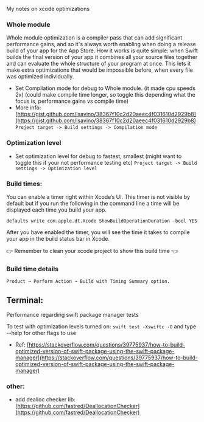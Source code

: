 My notes on xcode optimizations<!--more-->

### Whole module
Whole module optimization is a compiler pass that can add significant performance gains, and so it's always worth enabling when doing a release build of your app for the App Store. How it works is quite simple: when Swift builds the final version of your app it combines all your source files together and can evaluate the whole structure of your program at once. This lets it make extra optimizations that would be impossible before, when every file was optimized individually.
- Set Compilation mode for debug to Whole module. (it made cpu speeds 2x) (could make compile time longer, so toggle this depending what the focus is, performance gains vs compile time)  
- More info: [https://gist.github.com/lsavino/38367f10c2d20aeec4f031610d2929b8](https://gist.github.com/lsavino/38367f10c2d20aeec4f031610d2929b8)
`Project target -> Build settings -> Compilation mode`

### Optimization level
- Set optimization level for debug to fastest, smallest (might want to toggle this if your not performance testing etc)
`Project target -> Build settings -> Optimization level`

### Build times:
You can enable a timer right within Xcode’s UI. This timer is not visible by default but if you run the following in the command line a time will be displayed each time you build your app.

`defaults write com.apple.dt.Xcode ShowBuildOperationDuration -bool YES`

After you have enabled the timer, you will see the time it takes to compile your app in the build status bar in Xcode.

👉 Remember to clean your xcode project to show this build time 👈

### Build time details
`Product → Perform Action → Build with Timing Summary option.`

## Terminal:
Performance regarding swift package manager tests

To test with optimization levels turned on: `swift test -Xswiftc -O` and type --help for other flags to use
- Ref: [https://stackoverflow.com/questions/39775937/how-to-build-optimized-version-of-swift-package-using-the-swift-package-manager](https://stackoverflow.com/questions/39775937/how-to-build-optimized-version-of-swift-package-using-the-swift-package-manager)


### other:
- add dealloc checker lib: [https://github.com/fastred/DeallocationChecker](https://github.com/fastred/DeallocationChecker)
